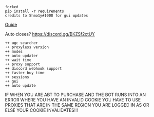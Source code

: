 ```
forked
pip install -r requirements
credits to Shmo1y#1008 for gui updates
```

[Guide](< https://docs.google.com/document/d/1bIM-zHvUacxv_QQbjAfNZBQ8jzXQFTMHiuGET-aRzOA/edit>)

Auto closes? https://discord.gg/BKZSf2ctUY


```
++ ugc searcher
++ proxyless version
++ modes
++ auto updater
++ wait time
++ proxy support
++ discord webhook support
++ faster buy time
++ sessions
++ gui
++ auto update
```

IF WHEN YOU ARE ABT TO PURCHASE AND THE BOT RUNS INTO AN ERROR WHERE YOU HAVE AN INVALID COOKIE YOU HAVE TO USE PROXIES THAT ARE IN THE SAME REGION YOU ARE LOGGED IN AS OR ELSE YOUR COOKIE INVALIDATES!!!
